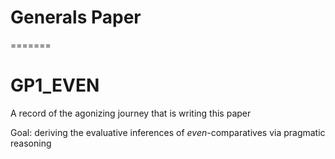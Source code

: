 
# Generals Paper
=======
# GP1_EVEN
A record of the agonizing journey that is writing this paper

Goal: deriving the evaluative inferences of *even*-comparatives via pragmatic reasoning

